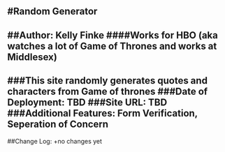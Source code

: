 #Random Generator
---
##Author: Kelly Finke
####Works for HBO (aka watches a lot of Game of Thrones and works at Middlesex)
---
###This site randomly generates quotes and characters from Game of thrones
###Date of Deployment: TBD
###Site URL: TBD
###Additional Features: Form Verification, Seperation of Concern
---
##Change Log:
+no changes yet
